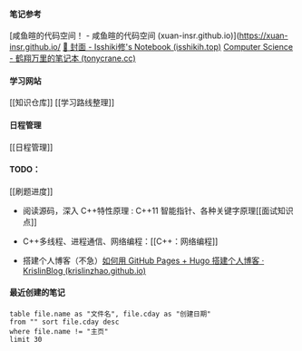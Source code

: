 #### 笔记参考
[咸鱼暄的代码空间！ - 咸鱼暄的代码空间 (xuan-insr.github.io)](https://xuan-insr.github.io/
[💠 封面 - Isshiki修's Notebook (isshikih.top)](https://note.isshikih.top/)
[Computer Science - 鹤翔万里的笔记本 (tonycrane.cc)](https://note.tonycrane.cc/cs/)

#### 学习网站
[[知识仓库]]
[[学习路线整理]]
#### 日程管理
[[日程管理]]

#### TODO：
[[刷题进度]]
* 阅读源码，深入 C++特性原理 : C++11 智能指针、各种关键字原理[[面试知识点]]
* C++多线程、进程通信、网络编程：[[C++：网络编程]]

* 搭建个人博客（不急）[如何用 GitHub Pages + Hugo 搭建个人博客 · KrislinBlog (krislinzhao.github.io)](https://krislinzhao.github.io/docs/create-a-wesite-using-github-pages-and-hugo/)

#### 最近创建的笔记
```dataview 
table file.name as "文件名", file.cday as "创建日期" 
from "" sort file.cday desc
where file.name != "主页"
limit 30
```



